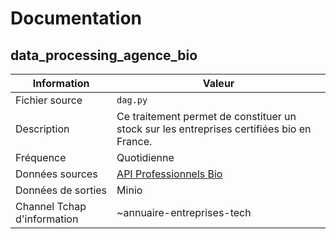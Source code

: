 # Documentation

## data_processing_agence_bio

| Information | Valeur |
| -------- | -------- |
| Fichier source     | `dag.py`     |
| Description | Ce traitement permet de constituer un stock sur les entreprises certifiées bio en France. |
| Fréquence | Quotidienne |
| Données sources | [API Professionnels Bio](https://api.gouv.fr/les-api/api-professionnels-bio) |
| Données de sorties | Minio |
| Channel Tchap d'information | ~annuaire-entreprises-tech |
